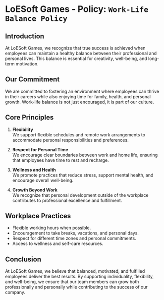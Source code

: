 # LoESoft Games - Policy: `Work-Life Balance Policy`

## Introduction
At LoESoft Games, we recognize that true success is achieved when employees can maintain a healthy balance between their professional and personal lives. This balance is essential for creativity, well-being, and long-term motivation.

## Our Commitment
We are committed to fostering an environment where employees can thrive in their careers while also enjoying time for family, health, and personal growth. Work-life balance is not just encouraged, it is part of our culture.

## Core Principles
1. **Flexibility**  
   We support flexible schedules and remote work arrangements to accommodate personal responsibilities and preferences.  

2. **Respect for Personal Time**  
   We encourage clear boundaries between work and home life, ensuring that employees have time to rest and recharge.  

3. **Wellness and Health**  
   We promote practices that reduce stress, support mental health, and encourage overall well-being.  

4. **Growth Beyond Work**  
   We recognize that personal development outside of the workplace contributes to professional excellence and fulfillment.  

## Workplace Practices
- Flexible working hours when possible.  
- Encouragement to take breaks, vacations, and personal days.  
- Respect for different time zones and personal commitments.  
- Access to wellness and self-care resources.  

## Conclusion
At LoESoft Games, we believe that balanced, motivated, and fulfilled employees deliver the best results. By supporting individuality, flexibility, and well-being, we ensure that our team members can grow both professionally and personally while contributing to the success of our company.
